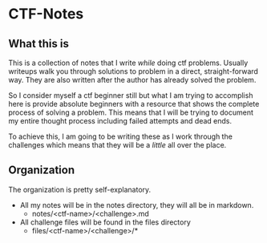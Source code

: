 # CTF-Notes

## What this is

This is a collection of notes that I write *while* doing ctf problems. Usually writeups walk you through solutions to problem in a direct, straight-forward way. They are also written after the author has already solved the problem.

So I consider myself a ctf beginner still but what I am trying to accomplish here is provide absolute beginners with a resource that shows the complete process of solving a problem. This means that I will be trying to document my entire thought process including failed attempts and dead ends. 

To achieve this, I am going to be writing these as I work through the challenges which means that they will be a *little* all over the place.

## Organization

The organization is pretty self-explanatory.
- All my notes will be in the notes directory, they will all be in markdown.
	- notes/\<ctf-name\>/\<challenge\>.md
- All challenge files will be found in the files directory
	- files/\<ctf-name\>/\<challenge\>/\*